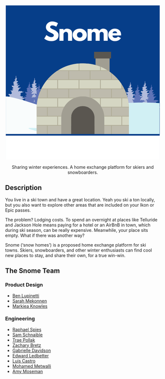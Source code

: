 <p align="center">
  <img src="Snome.png" alt="Snome logo"/>
</p>

<p align="center">
  Sharing winter experiences. A home exchange platform for skiers and snowboarders.
</p>

## Description

You live in a ski town and have a great location. Yeah you ski a ton locally, but you also want to explore other areas that are included on your Ikon or Epic passes.

The problem? Lodging costs. To spend an overnight at places like Telluride and Jackson Hole means paying for a hotel or an AirBnB in town, which during ski season, can be really expensive. Meanwhile, your place sits empty. What if there was another way?

Snome (‘snow homes’) is a proposed home exchange platform for ski towns. Skiers, snowboarders, and other winter enthusiasts can find cool new places to stay, and share their own, for a true win-win.

## The Snome Team

### Product Design

- [Ben Lupinetti](benuxdesign.com)
- [Sarah Mekonnen](https://www.sarahmekonnen.com/)
- [Markiea Knowles](https://markieaknowles.com)

### Engineering

- [Raphael Spies](https://github.com/raphaelspies)
- [Sam Schnaible](https://github.com/Sam-Schnaible)
- [Trae Pollak](https://github.com/trae77)
- [Zachary Bretz](https://github.com/zbretz)
- [Gabrielle Davidson](https://github.com/gabriellend)
- [Edward Ledbetter](https://github.com/EdwardLedbetter)
- [Luis Castro](https://github.com/foreverluiscastro)
- [Mohamed Metwalli](https://github.com/mmetwalli96)
- [Amy Moseman](https://github.com/amoseman1)
